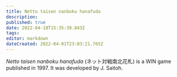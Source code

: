 ```yaml
---
title: Netto taisen nanboku hanafuda
description: 
published: true
date: 2022-04-10T15:35:39.843Z
tags: 
editor: markdown
dateCreated: 2022-04-01T23:03:21.765Z
---
```


_Netto taisen nanboku hanafuda_ (<span lang='ja'>ネット対戦南北花札</span>) is a WIN game published in 1997.
It was developed by J. Saitoh.
